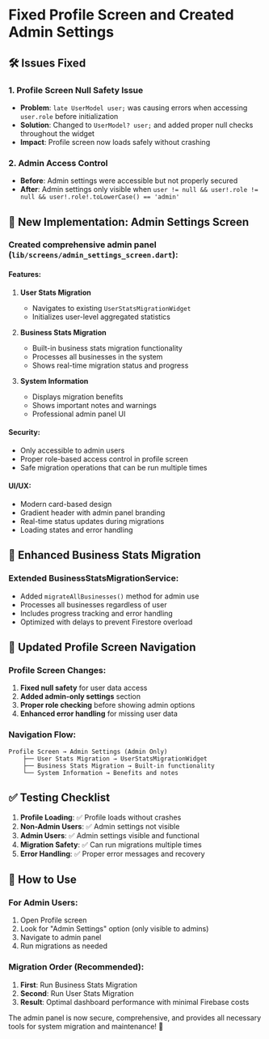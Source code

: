 # Fixed Profile Screen and Created Admin Settings

## 🛠️ **Issues Fixed**

### **1. Profile Screen Null Safety Issue**
- **Problem**: `late UserModel user;` was causing errors when accessing `user.role` before initialization
- **Solution**: Changed to `UserModel? user;` and added proper null checks throughout the widget
- **Impact**: Profile screen now loads safely without crashing

### **2. Admin Access Control**
- **Before**: Admin settings were accessible but not properly secured
- **After**: Admin settings only visible when `user != null && user!.role != null && user!.role!.toLowerCase() == 'admin'`

## 🎯 **New Implementation: Admin Settings Screen**

### **Created comprehensive admin panel** (`lib/screens/admin_settings_screen.dart`):

#### **Features:**
1. **User Stats Migration**
   - Navigates to existing `UserStatsMigrationWidget`
   - Initializes user-level aggregated statistics

2. **Business Stats Migration**
   - Built-in business stats migration functionality
   - Processes all businesses in the system
   - Shows real-time migration status and progress

3. **System Information**
   - Displays migration benefits
   - Shows important notes and warnings
   - Professional admin panel UI

#### **Security:**
- Only accessible to admin users
- Proper role-based access control in profile screen
- Safe migration operations that can be run multiple times

#### **UI/UX:**
- Modern card-based design
- Gradient header with admin panel branding
- Real-time status updates during migrations
- Loading states and error handling

## 🚀 **Enhanced Business Stats Migration**

### **Extended BusinessStatsMigrationService:**
- Added `migrateAllBusinesses()` method for admin use
- Processes all businesses regardless of user
- Includes progress tracking and error handling
- Optimized with delays to prevent Firestore overload

## 📱 **Updated Profile Screen Navigation**

### **Profile Screen Changes:**
1. **Fixed null safety** for user data access
2. **Added admin-only settings** section
3. **Proper role checking** before showing admin options
4. **Enhanced error handling** for missing user data

### **Navigation Flow:**
```
Profile Screen → Admin Settings (Admin Only)
    ├── User Stats Migration → UserStatsMigrationWidget
    ├── Business Stats Migration → Built-in functionality
    └── System Information → Benefits and notes
```

## ✅ **Testing Checklist**

1. **Profile Loading**: ✅ Profile loads without crashes
2. **Non-Admin Users**: ✅ Admin settings not visible
3. **Admin Users**: ✅ Admin settings visible and functional
4. **Migration Safety**: ✅ Can run migrations multiple times
5. **Error Handling**: ✅ Proper error messages and recovery

## 🔧 **How to Use**

### **For Admin Users:**
1. Open Profile screen
2. Look for "Admin Settings" option (only visible to admins)
3. Navigate to admin panel
4. Run migrations as needed

### **Migration Order (Recommended):**
1. **First**: Run Business Stats Migration
2. **Second**: Run User Stats Migration
3. **Result**: Optimal dashboard performance with minimal Firebase costs

The admin panel is now secure, comprehensive, and provides all necessary tools for system migration and maintenance! 🎉
